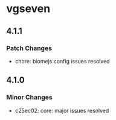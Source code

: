 # vgseven

## 4.1.1

### Patch Changes

- chore: biomejs config issues resolved

## 4.1.0

### Minor Changes

- c25ec02: core: major issues resolved
